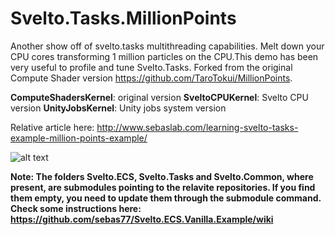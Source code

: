 # Svelto.Tasks.MillionPoints

Another show off of svelto.tasks multithreading capabilities. Melt down your CPU cores transforming 1 million particles on the CPU.This demo has been very useful to profile and tune Svelto.Tasks. Forked from the original Compute Shader version https://github.com/TaroTokui/MillionPoints. 

**ComputeShadersKernel**: original version
**SveltoCPUKernel**: Svelto CPU version
**UnityJobsKernel**: Unity jobs system version

Relative article here: http://www.sebaslab.com/learning-svelto-tasks-example-million-points-example/

![alt text](http://www.sebaslab.com/wp-content/uploads/2018/01/Screen.jpg) 

**Note: The folders Svelto.ECS, Svelto.Tasks and Svelto.Common, where present, are submodules pointing to the relavite repositories. If you find them empty, you need to update them through the submodule command. Check some instructions here: https://github.com/sebas77/Svelto.ECS.Vanilla.Example/wiki**
